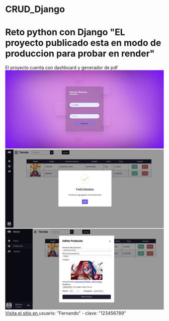 # CRUD_Django
# Reto python con Django "EL proyecto publicado esta en modo de produccion para probar en render"
El proyecto cuenta con dashboard y generador de pdf 
![Design preview for the Product preview card component coding challenge](https://github.com/fersrm/CRUD_Django/blob/produccion/img/login.jpg)
![Design preview for the Product preview card component coding challenge](https://github.com/fersrm/CRUD_Django/blob/produccion/img/productos.jpg)
![Design preview for the Product preview card component coding challenge](https://github.com/fersrm/CRUD_Django/blob/produccion/img/editar.jpg)
[Visita el sitio en ](https://crud-sistema-vantas.onrender.com/) usuario: "Fernando" - clave: "123456789" 
